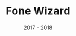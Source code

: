 ---
title: "Fone Wizard"
local_redirect: true
redirect_url: 'projects/3_fonewizard'
text_color: '#666666'
professional: true
project_type: "app"
tile_cover_uri : "/assets/images/projects/fonewizard/fonewizard_tile_cover.svg"
date: "2017 - 2018"
---